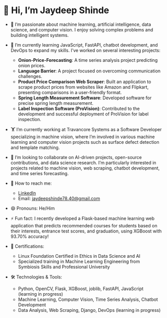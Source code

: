 # 👋 Hi, I’m Jaydeep Shinde

- 👀 I’m passionate about machine learning, artificial intelligence, data science, and computer vision. I enjoy solving complex problems and building intelligent systems.

- 🌱 I’m currently learning JavaScript, FastAPI, chatbot development, and DevOps to expand my skills. I’ve worked on several interesting projects:

  - **Onion-Price-Forecasting**: A time series analysis project predicting onion prices.
  - **Language Barrier**: A project focused on overcoming communication challenges.
  - **Product Price Comparison Web Scraper**: Built an application to scrape product prices from websites like Amazon and Flipkart, presenting comparisons in a user-friendly format.
  - **Spring Length Measurement Software**: Developed software for precise spring length measurement.
  - **Label Inspection Software (ProVision)**: Contributed to the development and successful deployment of ProVision for label inspection.

- 🏋️ I’m currently working at Travancore Systems as a Software Developer specializing in machine vision, where I’m involved in various machine learning and computer vision projects such as surface defect detection and template matching.

- 💞 I’m looking to collaborate on AI-driven projects, open-source contributions, and data science research. I’m particularly interested in projects related to machine vision, web scraping, chatbot development, and time series forecasting.

- 📩 How to reach me:

  - [LinkedIn](https://www.linkedin.com/in/jaysshinde/)
  - Email: [jaydeepshinde78.40@gmail.com](mailto\:jaydeepshinde78.40@gmail.com)

- 😄 Pronouns: He/Him

- ⚡ Fun fact: I recently developed a Flask-based machine learning web application that predicts recommended courses for students based on their interests, entrance test scores, and graduation, using XGBoost with 93.70% accuracy!

- 📝 Certifications:

  - Linux Foundation Certified in Ethics in Data Science and AI
  - Specialized training in Machine Learning Engineering from Symbiosis Skills and Professional University

- 🛠️ Technologies & Tools:

  - Python, OpenCV, Flask, XGBoost, joblib, FastAPI, JavaScript (learning in progress)
  - Machine Learning, Computer Vision, Time Series Analysis, Chatbot Development
  - Data Analysis, Web Scraping, Django, DevOps (learning in progress)

